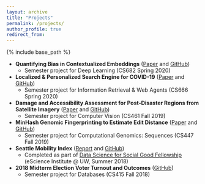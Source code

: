 ```yaml
---
layout: archive
title: "Projects"
permalink: /projects/
author_profile: true
redirect_from:
---
```


{% include base_path %}

* **Quantifying Bias in Contextualized Embeddings** ([Paper](http://dr-irani.github.io/files/Quantifying_Bias_Contextualized_Embeddings.pdf) and [GitHub](https://github.com/dr-irani/Quantifying-Bias-Contextualized-Embeddings))
  * Semester project for Deep Learning (CS682 Spring 2020)
* **Localized & Personalized Search Engine for COVID-19** ([Paper](http://dr-irani.github.io/files/Localized_Personalized_Search_Engine_COVID_19.pdf) and [GitHub](https://github.com/tpsatish95/covid19-search-engine))
  * Semester project for Information Retrieval & Web Agents (CS666 Spring 2020)
* **Damage and Accessibility Assessment for Post-Disaster Regions from Satellite Imagery** ([Paper](http://dr-irani.github.io/files/cs461_paper.pdf) and [GitHub](https://github.com/dr-irani/cs461-final-project))
  * Semester project for Computer Vision (CS461 Fall 2019)
* **MinHash Genomic Fingerprinting to Estimate Edit Distance** ([Paper](http://dr-irani.github.io/files/cs447_paper.pdf) and [GitHub](https://github.com/dr-irani/cs447-final-project))
  * Semester project for Computational Genomics: Sequences (CS447 Fall 2019)
* **Seattle Mobility Index** ([Report](http://dr-irani.github.io/files/DSSG_report.pdf) and [GitHub](https://github.com/monolyst/Seattle-Mobility-Index))
  * Completed as part of [Data Science for Social Good Fellowship](https://escience.washington.edu/get-involved/incubator-programs/data-science-for-social-good/) (eScience Institute @ UW, Summer 2018)
* **2018 Midterm Election Voter Turnout and Outcomes** ([GitHub](https://github.com/dr-irani/2018-election-influences))
  * Semester project for Databases (CS415 Fall 2018)
